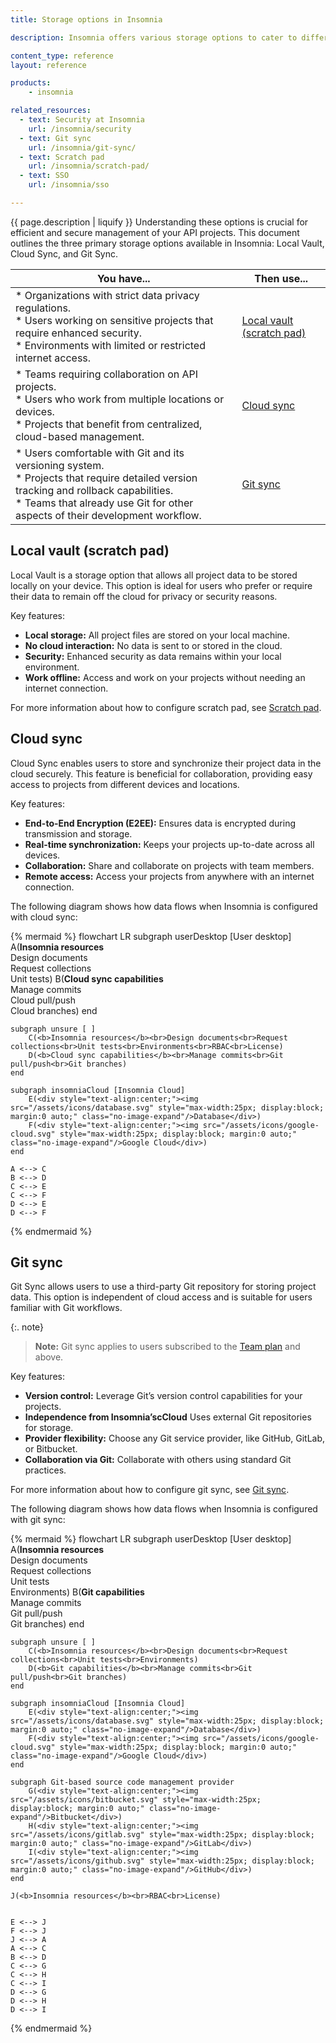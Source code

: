 ```yaml
---
title: Storage options in Insomnia

description: Insomnia offers various storage options to cater to different user needs and preferences.

content_type: reference
layout: reference

products:
    - insomnia

related_resources:
  - text: Security at Insomnia
    url: /insomnia/security
  - text: Git sync
    url: /insomnia/git-sync/
  - text: Scratch pad
    url: /insomnia/scratch-pad/
  - text: SSO
    url: /insomnia/sso

---
```


{{ page.description | liquify }}
Understanding these options is crucial for efficient and secure management of your API projects. This document outlines the three primary storage options available in Insomnia: Local Vault, Cloud Sync, and Git Sync.

| You have... | Then use... |
| --- | --- |
| * Organizations with strict data privacy regulations. <br> * Users working on sensitive projects that require enhanced security.<br> * Environments with limited or restricted internet access. | [Local vault (scratch pad)](/insomnia/storage/#local-vault-scratch-pad) | 
| * Teams requiring collaboration on API projects.<br> * Users who work from multiple locations or devices. <br> * Projects that benefit from centralized, cloud-based management. | [Cloud sync](/insomnia/storage/#cloud-sync) | 
| * Users comfortable with Git and its versioning system.<br> * Projects that require detailed version tracking and rollback capabilities.<br>* Teams that already use Git for other aspects of their development workflow. | [Git sync](/insomnia/storage/#git-sync) | 

## Local vault (scratch pad)

Local Vault is a storage option that allows all project data to be stored locally on your device. This option is ideal for users who prefer or require their data to remain off the cloud for privacy or security reasons.

Key features:
* **Local storage:** All project files are stored on your local machine.
* **No cloud interaction:** No data is sent to or stored in the cloud.
* **Security:** Enhanced security as data remains within your local environment.
* **Work offline:** Access and work on your projects without needing an internet connection.

For more information about how to configure scratch pad, see [Scratch pad](/).

## Cloud sync
Cloud Sync enables users to store and synchronize their project data in the cloud securely. This feature is beneficial for collaboration, providing easy access to projects from different devices and locations.

Key features:
* **End-to-End Encryption (E2EE):** Ensures data is encrypted during transmission and storage.
* **Real-time synchronization:** Keeps your projects up-to-date across all devices.
* **Collaboration:** Share and collaborate on projects with team members.
* **Remote access:** Access your projects from anywhere with an internet connection.

The following diagram shows how data flows when Insomnia is configured with cloud sync:

{% mermaid %}
flowchart LR
    subgraph userDesktop [User desktop]
        A(<b>Insomnia resources</b><br>Design documents<br>Request collections<br>Unit tests)
        B(<b>Cloud sync capabilities</b><br>Manage commits<br>Cloud pull/push<br>Cloud branches)
    end 

    subgraph unsure [ ]
        C(<b>Insomnia resources</b><br>Design documents<br>Request collections<br>Unit tests<br>Environments<br>RBAC<br>License)
        D(<b>Cloud sync capabilities</b><br>Manage commits<br>Git pull/push<br>Git branches)
    end

    subgraph insomniaCloud [Insomnia Cloud]
        E(<div style="text-align:center;"><img src="/assets/icons/database.svg" style="max-width:25px; display:block; margin:0 auto;" class="no-image-expand"/>Database</div>)
        F(<div style="text-align:center;"><img src="/assets/icons/google-cloud.svg" style="max-width:25px; display:block; margin:0 auto;" class="no-image-expand"/>Google Cloud</div>)
    end

    A <--> C
    B <--> D
    C <--> E
    C <--> F
    D <--> E
    D <--> F

{% endmermaid %}

## Git sync
Git Sync allows users to use a third-party Git repository for storing project data. This option is independent of cloud access and is suitable for users familiar with Git workflows.

{:. note}
> **Note:** Git sync applies to users subscribed to the [Team plan](https://insomnia.rest/pricing) and above.

Key features:
* **Version control:** Leverage Git’s version control capabilities for your projects.
* **Independence from Insomnia’scCloud** Uses external Git repositories for storage.
* **Provider flexibility:** Choose any Git service provider, like GitHub, GitLab, or Bitbucket.
* **Collaboration via Git:** Collaborate with others using standard Git practices.

For more information about how to configure git sync, see [Git sync](/).

The following diagram shows how data flows when Insomnia is configured with git sync:

{% mermaid %}
flowchart LR
    subgraph userDesktop [User desktop]
        A(<b>Insomnia resources</b><br>Design documents<br>Request collections<br>Unit tests<br>Environments)
        B(<b>Git capabilities</b><br>Manage commits<br>Git pull/push<br>Git branches)
    end 

    subgraph unsure [ ]
        C(<b>Insomnia resources</b><br>Design documents<br>Request collections<br>Unit tests<br>Environments)
        D(<b>Git capabilities</b><br>Manage commits<br>Git pull/push<br>Git branches)
    end

    subgraph insomniaCloud [Insomnia Cloud]
        E(<div style="text-align:center;"><img src="/assets/icons/database.svg" style="max-width:25px; display:block; margin:0 auto;" class="no-image-expand"/>Database</div>)
        F(<div style="text-align:center;"><img src="/assets/icons/google-cloud.svg" style="max-width:25px; display:block; margin:0 auto;" class="no-image-expand"/>Google Cloud</div>)
    end

    subgraph Git-based source code management provider
        G(<div style="text-align:center;"><img src="/assets/icons/bitbucket.svg" style="max-width:25px; display:block; margin:0 auto;" class="no-image-expand"/>Bitbucket</div>)
        H(<div style="text-align:center;"><img src="/assets/icons/gitlab.svg" style="max-width:25px; display:block; margin:0 auto;" class="no-image-expand"/>GitLab</div>)
        I(<div style="text-align:center;"><img src="/assets/icons/github.svg" style="max-width:25px; display:block; margin:0 auto;" class="no-image-expand"/>GitHub</div>)
    end
    
    J(<b>Insomnia resources</b><br>RBAC<br>License)


    E <--> J
    F <--> J
    J <--> A
    A <--> C
    B <--> D
    C <--> G
    C <--> H
    C <--> I
    D <--> G
    D <--> H
    D <--> I
{% endmermaid %}

